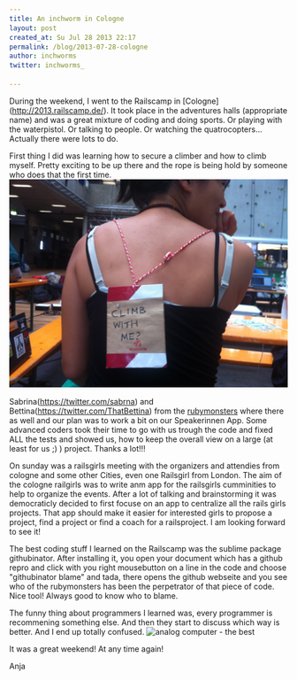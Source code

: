 ```yaml
---
title: An inchworm in Cologne
layout: post
created_at: Su Jul 28 2013 22:17
permalink: /blog/2013-07-28-cologne
author: inchworms
twitter: inchworms_

---
```

During the weekend, I went to the Railscamp in [Cologne] (http://2013.railscamp.de/). It took place in the adventures halls (appropriate name) and was a great mixture of coding and doing sports. Or playing with the waterpistol. Or talking to people. Or watching the quatrocopters... Actually there were lots to do.

First thing I did was learning how to secure a climber and how to climb myself. Pretty exciting to be up there and the rope is being hold by someone who does that the first time.
![Bettina can't get enough](/images/climb_with_me.jpg)

Sabrina(https://twitter.com/sabrna) and Bettina(https://twitter.com/ThatBettina) from the [rubymonsters](https://github.com/rubymonsters) where there as well and our plan was to work a bit on our Speakerinnen App. Some advanced coders took their time to go with us trough the code and fixed ALL the tests and showed us, how to keep the overall view on a large (at least for us ;) ) project. Thanks a lot!!!

On sunday was a railsgirls meeting with the organizers and attendies from cologne and some other Cities, even one Railsgirl from London. The aim of the cologne railgirls was to write anm app for the railsgirls cumminities to help to organize the events. After a lot of talking and brainstorming it was democraticly decided to first focuse on an app to centralize all the rails girls projects. That app should make it easier for interested girls to propose a project, find a project or find a coach for a railsproject. I am looking forward to see it!

The best coding stuff I learned on the Railscamp was the sublime package githubinator. After installing it, you open your document which has a github repro and click with you right mousebutton on a line in the code and choose "githubinator blame" and tada, there opens the github webseite and you see who of the rubymonsters has been the perpetrator of that piece of code. Nice tool! Always good to know who to blame. 

The funny thing about programmers I learned was, every programmer is recommening something else. And then they start to discuss which way is better. And I end up totally confused.
![analog computer - the best]((/images/car_race.gif))

It was a great weekend! At any time again!

Anja


